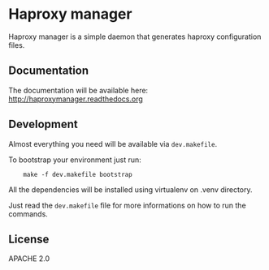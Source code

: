 Haproxy manager
===============

Haproxy manager is a simple daemon that generates haproxy configuration files.


Documentation
-------------

The documentation will be available here: http://haproxymanager.readthedocs.org


Development
-----------

Almost everything you need will be available via `dev.makefile`.

To bootstrap your environment just run:

        make -f dev.makefile bootstrap

All the dependencies will be installed using virtualenv on .venv directory.

Just read the `dev.makefile` file for more informations on how to run the commands.


License
-------

APACHE 2.0
